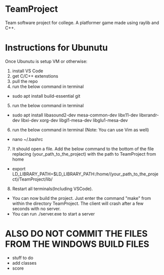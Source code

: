 # TeamProject
Team software project for college.
A platformer game made using raylib and C++.

# Instructions for Ubunutu 
Once Ubunutu is setup VM or otherwise:
1. install VS Code
2. get C/C++ extenstions 
3. pull the repo 
4. run the below command in terminal
- sudo apt install build-essential git
5. run the below command in terminal
- sudo apt install libasound2-dev mesa-common-dev libx11-dev libxrandr-dev libxi-dev xorg-dev libgl1-mesa-dev libglu1-mesa-dev
6. run the below command in terminal (Note: You can use Vim as well)
- nano ~/.bashrc

7. It should open a file. Add the below command to the bottom of the file replacing (your_path_to_the_project) with the path to TeamProject from home 
- export LD_LIBRARY_PATH=$LD_LIBRARY_PATH:/home/(your_path_to_the_project)/TeamProject/lib/
    
8. Restart all terminals(Including VSCode).
- You can now build the project. Just enter the command "make" from within the directory TeamProject. The client will crash after a few seconds with no server.
- You can run ./server.exe to start a server 
# ALSO DO NOT COMMIT THE FILES FROM THE WINDOWS BUILD FILES
- stuff to do
- add classes 
- score

